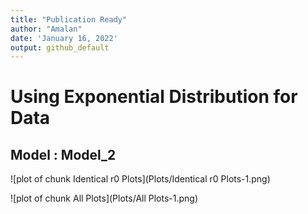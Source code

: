 ```yaml
---
title: "Publication Ready"
author: "Amalan"
date: 'January 16, 2022'
output: github_default
---
```




# Using Exponential Distribution for Data

## Model : Model_2 






![plot of chunk Identical r0 Plots](Plots/Identical r0 Plots-1.png)



![plot of chunk All Plots](Plots/All Plots-1.png)
